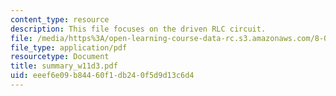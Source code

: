 ```yaml
---
content_type: resource
description: This file focuses on the driven RLC circuit.
file: /media/https%3A/open-learning-course-data-rc.s3.amazonaws.com/8-02t-electricity-and-magnetism-spring-2005/eeef6e09b84460f1db240f5d9d13c6d4_summary_w11d3.pdf
file_type: application/pdf
resourcetype: Document
title: summary_w11d3.pdf
uid: eeef6e09-b844-60f1-db24-0f5d9d13c6d4
---
```

